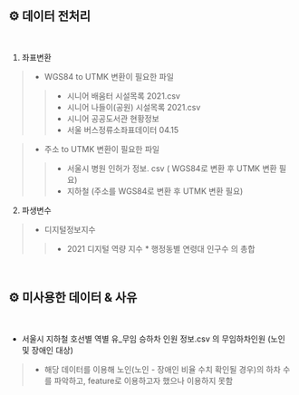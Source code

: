 ## ⚙ 데이터 전처리
<br/>

1. 좌표변환
 > - WGS84 to UTMK 변환이 필요한 파일
 >> - 시니어 배움터 시설목록 2021.csv
 >> - 시니어 나들이(공원) 시설목록 2021.csv
 >> - 시니어 공공도서관 현황정보 
 >> - 서울 버스정류소좌표데이터 04.15 
 
> - 주소 to UTMK 변환이 필요한 파일
>> - 서울시 병원 인허가 정보. csv ( WGS84로 변환 후 UTMK 변환 필요) 
>> - 지하철 (주소를 WGS84로 변환 후 UTMK 변환 필요)

2. 파생변수
> - 디지털정보지수 
>> - 2021 디지털 역량 지수 * 행정동별 연령대 인구수 의 총합 

<br/>

## ⚙ 미사용한 데이터 & 사유 
<br/>

- 서울시 지하철 호선별 역별 유_무임 승하차 인원 정보.csv 의 무임하차인원 (노인 및 장애인 대상) 
> - 해당 데이터를 이용해 노인(노인 - 장애인 비율 수치 확인될 경우)의 하차 수를 파악하고, feature로 이용하고자 했으나 이용하지 못함

<br/>

